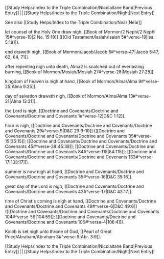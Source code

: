 [[Study Helps/Index to the Triple Combination/Nicolaitane Band|Previous Entry]]  ||  [[Study Helps/Index to the Triple Combination/Night|Next Entry]]

 See also [[Study Helps/Index to the Triple Combination/Near|Near]]

 let counsel of the Holy One draw nigh, [[Book of Mormon/2 Nephi/2 Nephi 15#^verse-19|2 Ne. 15:19]] ([[Old Testament/Isaiah/Isaiah 5#^verse-19|Isa. 5:19]]).

 end draweth nigh, [[Book of Mormon/Jacob/Jacob 5#^verse-47|Jacob 5:47, 62, 64, 71]].

 after repenting nigh unto death, Alma2 is snatched out of everlasting burning, [[Book of Mormon/Mosiah/Mosiah 27#^verse-28|Mosiah 27:28]].

 kingdom of heaven is nigh at hand, [[Book of Mormon/Alma/Alma 9#^verse-25|Alma 9:25]].

 day of salvation draweth nigh, [[Book of Mormon/Alma/Alma 13#^verse-21|Alma 13:21]].

 the Lord is nigh, [[Doctrine and Covenants/Doctrine and Covenants/Doctrine and Covenants 1#^verse-12|D&C 1:12]].

 hour is nigh, [[Doctrine and Covenants/Doctrine and Covenants/Doctrine and Covenants 29#^verse-9|D&C 29:9-10]] ([[Doctrine and Covenants/Doctrine and Covenants/Doctrine and Covenants 35#^verse-15|35:15]]; [[Doctrine and Covenants/Doctrine and Covenants/Doctrine and Covenants 45#^verse-38|45:38]]; [[Doctrine and Covenants/Doctrine and Covenants/Doctrine and Covenants 84#^verse-115|84:115]]; [[Doctrine and Covenants/Doctrine and Covenants/Doctrine and Covenants 133#^verse-17|133:17]]).

 summer is now nigh at hand, [[Doctrine and Covenants/Doctrine and Covenants/Doctrine and Covenants 35#^verse-16|D&C 35:16]].

 great day of the Lord is nigh, [[Doctrine and Covenants/Doctrine and Covenants/Doctrine and Covenants 43#^verse-17|D&C 43:17]].

 time of Christ's coming is nigh at hand, [[Doctrine and Covenants/Doctrine and Covenants/Doctrine and Covenants 49#^verse-6|D&C 49:6]] ([[Doctrine and Covenants/Doctrine and Covenants/Doctrine and Covenants 104#^verse-59|104:59]]; [[Doctrine and Covenants/Doctrine and Covenants/Doctrine and Covenants 106#^verse-4|106:4]]).

 Kolob is set nigh unto throne of God, [[Pearl of Great Price/Abraham/Abraham 3#^verse-9|Abr. 3:9]].

[[Study Helps/Index to the Triple Combination/Nicolaitane Band|Previous Entry]]  ||  [[Study Helps/Index to the Triple Combination/Night|Next Entry]]